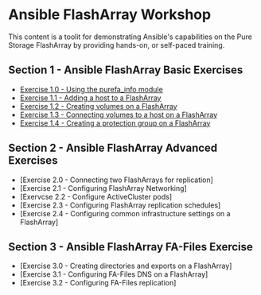 # Ansible FlashArray Workshop
This content is a toolit for demonstrating Ansible's capabilities on the Pure Storage FlashArray by providing hands-on, or self-paced training.

## Section 1 - Ansible FlashArray Basic Exercises

 - [Exercise 1.0 - Using the purefa_info module](1.0-get-facts)
 - [Exercise 1.1 - Adding a host to a FlashArray](1.1-add-host)
 - [Exercise 1.2 - Creating volumes on a FlashArray](1.2-add-volumes)
 - [Exercise 1.3 - Connecting volumes to a host on a FlashArray](1.3-connect-volumes)
 - [Exercise 1.4 - Creating a protection group on a FlashArray](1.4-pgroup)

## Section 2 - Ansible FlashArray Advanced Exercises

 - [Exercise 2.0 - Connecting two FlashArrays for replication]
 - [Exercise 2.1 - Configuring FlashArray Networking]
 - [Exervcse 2.2 - Configure ActiveCluster pods]
 - [Exercise 2.3 - Configuring FlashArray replication schedules]
 - [Exercise 2.4 - Configuring common infrastructure settings on a FlashArray]

## Section 3 - Ansible FlashArray FA-Files Exercise

 - [Exercise 3.0 - Creating directories and exports on a FlashArray]
 - [Exercise 3.1 - Configuring FA-Files DNS on a FlashArray]
 - [Exercise 3.2 - Configuring FA-Files replication]
